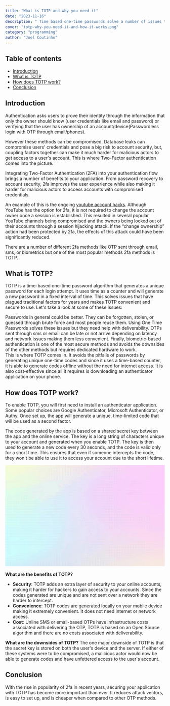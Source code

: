 ```yaml
---
title: "What is TOTP and why you need it"
date: "2023-11-16"
description: " Time based one-time passwords solve a number of issues that plague traditional authentication methods. In this blog we break down TOTP and why it's so useful."
cover: "totp-why-you-need-it-and-how-it-works.png"
category: "programming"
author: "Joel Coutinho"
---
```


## Table of contents
- [Introduction](#introduction)
- [What is TOTP](#what-is-totp)
- [How does TOTP work?](#how-does-totp-work)
- [Conclusion](#conclusion)

## Introduction

Authentication asks users to prove their identity through the information that only the owner should know (user credentials like email and password) or verifying that the user has ownership of an account/device(Passwordless login with OTP through email/phones).

However these methods can be compromised. Database leaks can compromise users' credentials and pose a big risk to account security, but, coupling factors together can make it much harder for malicious actors to get access to a user's account. This is where Two-Factor authentication comes into the picture. 

Integrating Two-Factor Authentication (2FA) into your authentication flow brings a number of benefits to your application. From password recovery to account security, 2fa improves the user experience while also making it harder for malicious actors to access accounts with compromised credentials.

An example of this is the ongoing [youtube account hacks](https://www.wired.com/story/youtube-bitcoin-scam-account-hijacking-google-phishing/). Although YouTube has the option for 2fa, it is not required to change the account owner once a session is established. This resulted in several popular YouTube channels being compromised and the owners being locked out of their accounts through a session hijacking attack. If the “change ownership” action had been protected by 2fa, the effects of this attack could have been significantly reduced.

There are a number of different 2fa methods like OTP sent through email, sms, or biometrics but one of the most popular methods 2fa methods is TOTP.

## What is TOTP?

TOTP is a time-based one-time password algorithm that generates a unique password for each login attempt. It uses time as a counter and will generate a new password in a fixed interval of time. This solves issues that have plagued traditional factors for years and makes TOTP convenient and secure to use. Let's take a look at some of these issues:

Passwords in general could be better. They can be forgotten, stolen, or guessed through brute force and most people reuse them. Using One Time Passwords solves these issues but they need help with deliverability. OTPs sent through sms or email can be late or not arrive depending on latency and network issues making them less convenient. Finally, biometric-based authentication is one of the most secure methods and avoids the downsides of the other methods but requires dedicated hardware to work.  
This is where TOTP comes in. It avoids the pitfalls of passwords by generating unique one-time codes and since it uses a time-based counter, it is able to generate codes offline without the need for internet access. It is also cost-effective since all it requires is downloading an authenticator application on your phone.

## How does TOTP work?

To enable TOTP, you will first need to install an authenticator application. Some popular choices are Google Authenticator, Microsoft Authenticator, or Authy.
Once set up, the app will generate a unique, time-limited code that will be used as a second factor.

The code generated by the app is based on a shared secret key between the app and the online service. The key is a long string of characters unique to your account and generated when you enable TOTP. The key is then used to generate a new code every 30 seconds, and the code is valid only for a short time. This ensures that even if someone intercepts the code, they won't be able to use it to access your account due to the short lifetime.

![How TOTP works](./how-totp-works.gif)

**What are the benefits of TOTP?**

- **Security**: TOTP adds an extra layer of security to your online accounts, making it harder for hackers to gain access to your accounts. Since the codes generated are unique and are not sent over a network they are harder to intercept.
- **Convenience**: TOTP codes are generated locally on your mobile device making it extremely convenient. It does not need internet or network access.
- **Cost**: Unline SMS or email-based OTPs have infrastructure costs associated with delivering the OTP, TOTP is based on an Open Source algorithm and there are no costs associated with deliverability.

**What are the downsides of TOTP?**
The one major downside of TOTP is that the secret key is stored on both the user's device and the server. If either of these systems were to be compromised, a malicious actor would now be able to generate codes and have unfettered access to the user's account.

## Conclusion

With the rise in popularity of 2fa in recent years, securing your application with TOTP has become more important than ever. It reduces attack vectors, is easy to set up, and is cheaper when compared to other OTP methods.
